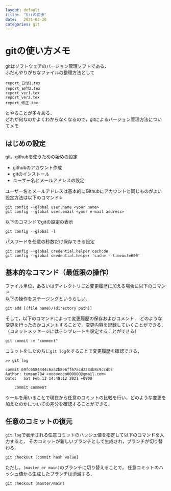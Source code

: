 ```yaml
---
layout: default
title:  "Gitの初歩"
date:   2021-03-20
categories: git
---
```


# gitの使い方メモ

gitはソフトウェアのバージョン管理ソフトである．  
ふだんやりがちなファイルの整理方法として

```
report_日付1.tex
report_日付2.tex
report_ver1.tex
report_ver2.tex
report_修正.tex
```
とやることが多々ある．  
どれが何なのかよくわからなくなるので，gitによるバージョン管理方法についてメモ

## はじめの設定

git，githubを使うための始めの設定
- githubのアカウント作成
- gitのインストール
- ユーザー名とメールアドレスの設定

ユーザー名とメールアドレスは基本的にGithubにアカウントと同じものがよい  
設定方法は以下のコマンド↓
```
git config --global user.name <your name>
git config --global user.email <your e-mail address>
```
以下のコマンドでgitの設定の表示
```
git config --global -l
```

パスワードを任意の秒数だけ保存できる設定
```
git config --global credential.helper cachcde
git config --global credential.helper 'cache --timeout=600'
```

## 基本的なコマンド（最低限の操作）

ファイル単位，あるいはディレクトリごと変更履歴に加える場合に以下のコマンド  
以下の操作をステージングというらしい．
```
git add [(file name)/(directory path)]
```

そして，以下のコマンドによって変更履歴の保存およびコメント．
どのような変更を行ったのかコメントすることで，変更内容を記録していくことができる．
（コミットメッセージにはテンプレートを設定することができる）
```
git commit -m "comment"
```

コミットをしたのちに`git log`をすることで変更履歴を確認できる．

```
>> git log

commit 69fc6584444c6aa2b8e6ff67acd2234b8c9ccdb2
Author: tomson784 <oooooooo000000@gmail.com>
Date:   Sat Feb 13 14:48:12 2021 +0900

    commit comment
```

ツールを用いることで現在から任意のコミットの比較を行い，どのような変更を加えたのかについての差分を確認することができる．

## 任意のコミットの復元

`git log`で表示される任意コミットのハッシュ値を指定して以下のコマンドを入力すると，
そのコミットが新しいブランチとして生成され，ブランチが切り替わる．

```
git checkout [commit hash value]
```

ただし，`(master or main)`のブランチに切り替えることで，
任意コミットのハッシュ値から生成したブランチは消滅する．
```
git checkout (master/main)
```
